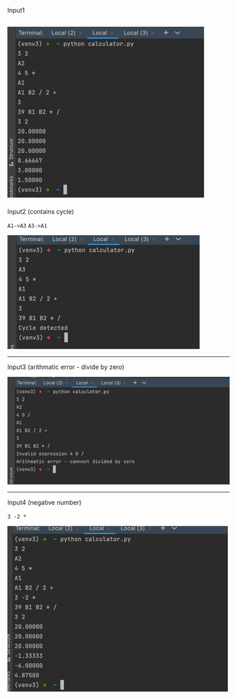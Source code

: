 Input1

![img.png](img.png)
---
Input2 (contains cycle)

`A1->A3` `A3->A1`

![img_1.png](img_1.png)

---
Input3 (arithmatic error - divide by zero)

![img_2.png](img_2.png)

---
Input4 (negative number) 

`3 -2 *`

![img_3.png](img_3.png)

